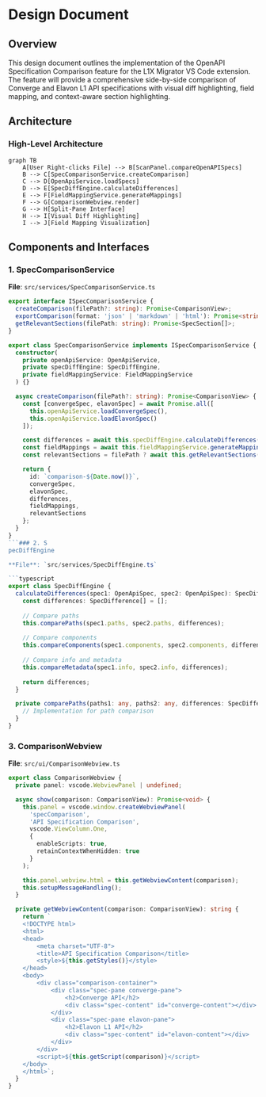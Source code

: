 # Design Document

## Overview

This design document outlines the implementation of the OpenAPI Specification Comparison feature for the L1X Migrator VS Code extension. The feature will provide a comprehensive side-by-side comparison of Converge and Elavon L1 API specifications with visual diff highlighting, field mapping, and context-aware section highlighting.

## Architecture

### High-Level Architecture

```mermaid
graph TB
    A[User Right-clicks File] --> B[ScanPanel.compareOpenAPISpecs]
    B --> C[SpecComparisonService.createComparison]
    C --> D[OpenApiService.loadSpecs]
    D --> E[SpecDiffEngine.calculateDifferences]
    E --> F[FieldMappingService.generateMappings]
    F --> G[ComparisonWebview.render]
    G --> H[Split-Pane Interface]
    H --> I[Visual Diff Highlighting]
    I --> J[Field Mapping Visualization]
```

## Components and Interfaces

### 1. SpecComparisonService

**File**: `src/services/SpecComparisonService.ts`

```typescript
export interface ISpecComparisonService {
  createComparison(filePath?: string): Promise<ComparisonView>;
  exportComparison(format: 'json' | 'markdown' | 'html'): Promise<string>;
  getRelevantSections(filePath: string): Promise<SpecSection[]>;
}

export class SpecComparisonService implements ISpecComparisonService {
  constructor(
    private openApiService: OpenApiService,
    private specDiffEngine: SpecDiffEngine,
    private fieldMappingService: FieldMappingService
  ) {}

  async createComparison(filePath?: string): Promise<ComparisonView> {
    const [convergeSpec, elavonSpec] = await Promise.all([
      this.openApiService.loadConvergeSpec(),
      this.openApiService.loadElavonSpec()
    ]);

    const differences = await this.specDiffEngine.calculateDifferences(convergeSpec, elavonSpec);
    const fieldMappings = await this.fieldMappingService.generateMappings(convergeSpec, elavonSpec);
    const relevantSections = filePath ? await this.getRelevantSections(filePath) : [];

    return {
      id: `comparison-${Date.now()}`,
      convergeSpec,
      elavonSpec,
      differences,
      fieldMappings,
      relevantSections
    };
  }
}
```### 2. S
pecDiffEngine

**File**: `src/services/SpecDiffEngine.ts`

```typescript
export class SpecDiffEngine {
  calculateDifferences(spec1: OpenApiSpec, spec2: OpenApiSpec): SpecDifference[] {
    const differences: SpecDifference[] = [];
    
    // Compare paths
    this.comparePaths(spec1.paths, spec2.paths, differences);
    
    // Compare components
    this.compareComponents(spec1.components, spec2.components, differences);
    
    // Compare info and metadata
    this.compareMetadata(spec1.info, spec2.info, differences);
    
    return differences;
  }

  private comparePaths(paths1: any, paths2: any, differences: SpecDifference[]): void {
    // Implementation for path comparison
  }
}
```

### 3. ComparisonWebview

**File**: `src/ui/ComparisonWebview.ts`

```typescript
export class ComparisonWebview {
  private panel: vscode.WebviewPanel | undefined;

  async show(comparison: ComparisonView): Promise<void> {
    this.panel = vscode.window.createWebviewPanel(
      'specComparison',
      'API Specification Comparison',
      vscode.ViewColumn.One,
      {
        enableScripts: true,
        retainContextWhenHidden: true
      }
    );

    this.panel.webview.html = this.getWebviewContent(comparison);
    this.setupMessageHandling();
  }

  private getWebviewContent(comparison: ComparisonView): string {
    return `
    <!DOCTYPE html>
    <html>
    <head>
        <meta charset="UTF-8">
        <title>API Specification Comparison</title>
        <style>${this.getStyles()}</style>
    </head>
    <body>
        <div class="comparison-container">
            <div class="spec-pane converge-pane">
                <h2>Converge API</h2>
                <div class="spec-content" id="converge-content"></div>
            </div>
            <div class="spec-pane elavon-pane">
                <h2>Elavon L1 API</h2>
                <div class="spec-content" id="elavon-content"></div>
            </div>
        </div>
        <script>${this.getScript(comparison)}</script>
    </body>
    </html>`;
  }
}
```